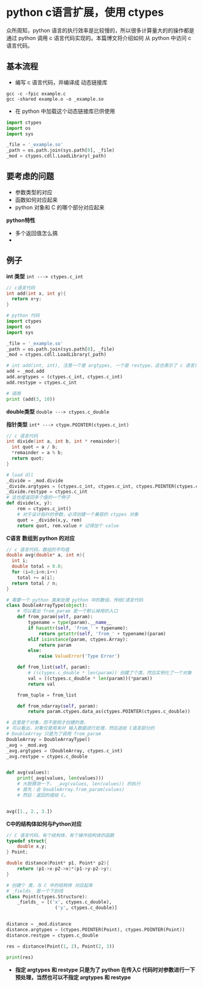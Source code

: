 # python c语言扩展，使用 ctypes

众所周知，python 语言的执行效率是比较慢的，所以很多计算量大的的操作都是通过 python 调用 c 语言代码实现的。本篇博文将介绍如何 从 python 中访问 c 语言代码。



## 基本流程

* 编写 c 语言代码，并编译成 动态链接库

```shell
gcc -c -fpic example.c
gcc -shared example.o -o _example.so
```



* 在 python 中加载这个动态链接库已供使用

```python
import ctypes
import os
import sys

_file = '_example.so'
_path = os.path.join(sys.path[0], _file)
_mod = ctypes.cdll.LoadLibrary(_path)
```



## 要考虑的问题 

* 参数类型的对应
* 函数如何对应起来
* python 对象和 C 的哪个部分对应起来


**python特性**

* 多个返回值怎么搞
* ​


## 例子

**int 类型** `int ---> ctypes.c_int`

```c
// c语言代码
int add(int x, int y){
  return x+y;
}
```

```python
# python 代码
import ctypes
import os
import sys

_file = '_example.so'
_path = os.path.join(sys.path[0], _file)
_mod = ctypes.cdll.LoadLibrary(_path)

# int add(int, int), 注意一个是 argtypes, 一个是 restype，这也表示了 c 语言只能返回一个值的特点
add = _mod.add
add.argtypes = (ctypes.c_int, ctypes.c_int)
add.restype = ctypes.c_int

# 调用
print (add(3, 10))
```



**double类型** `double ---> ctypes.c_double`



**指针类型** `int* ---> ctype.POINTER(ctypes.c_int)`

```c
// c 语言代码
int divide(int a, int b, int * remainder){
  int quot = a / b;
  *remainder = a % b;
  return quot;
}
```

```python
# load dll 
_divide = _mod.divide
_divide.argtypes = (ctypes.c_int, ctypes.c_int, ctypes.POINTER(ctypes.c_int))
_divide.restype = ctypes.c_int
# 这也是返回多个值的一个例子
def divide(x, y):
    rem = ctypes.c_int()
    # 对于设计指针的参数，必须创建一个兼容的 ctypes 对象
    quot = _divide(x,y, rem)
    return quot, rem.value # 记得加个 value
```



**C语言 数组到 python 的对应**

```c
// c 语言代码，数组的平均值
double avg(double* a, int n){
  int i;
  double total = 0.0;
  for (i=0;i<n;i++)
    total += a[i];
  return total / n;
}
```

```python
# 需要一个 python 类来处理 python 中的数组，传给C语言代码
class DoubleArrayType(object):
    # 可以看出 from_param 是一个默认掉用的入口
    def from_param(self, param):
        typename = type(param).__name__
        if hasattr(self, 'from_' + typename):
            return getattr(self, 'from_' + typename)(param)
        elif isinstance(param, ctypes.Array):
            return param
        else:
            raise ValueError('Type Error')

    def from_list(self, param):
        # ((ctypes.c_double * len(param)) 创建了个类，然后实例化了一个对象
        val = ((ctypes.c_double * len(param))(*param))
        return val

    from_tuple = from_list

    def from_ndarray(self, param):
        return param.ctypes.data_as(ctypes.POINTER(ctypes.c_double))

# 这里是个对象，而不是刚才创建的类，
# 可以看出，对象仅是用来对 输入数据进行处理，然后送给 C语言部分的
# DoubleArray 只是为了调用 from_param
DoubleArray = DoubleArrayType()
_avg = _mod.avg
_avg.argtypes = (DoubleArray, ctypes.c_int)
_avg.restype = ctypes.c_double


def avg(values):
    print(_avg(values, len(values)))
    # 大胆猜测一下， _avg(values, len(values)) 的执行
    # 首先：会 DoubleArray.from_param(values)
    # 然后：返回的值给 C。


avg([1., 2., 3.])
```



**C中的结构体如何与Python对应**

```c
// C 语言代码，有个结构体，有个操作结构体的函数
typedef struct{
    double x,y;
} Point;

double distance(Point* p1, Point* p2){
    return (p1->x-p2->x)*(p1->y-p2->y);
}
```

```python
# 创建个 类，与 C 中的结构体 对应起来
# _fields_ 是一个下划线
class Point(ctypes.Structure):
    _fields_ = [('x', ctypes.c_double),
                  ('y', ctypes.c_double)]


distance = _mod.distance
distance.argtypes = (ctypes.POINTER(Point), ctypes.POINTER(Point))
distance.restype = ctypes.c_double

res = distance(Point(1, 2), Point(2, 3))

print(res)
```



* **指定 argtypes 和 restype 只是为了 python 在传入C 代码时对参数进行一下预处理，当然也可以不指定 argtypes 和 restype**